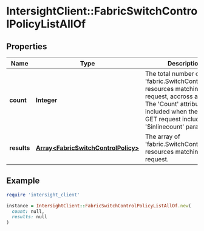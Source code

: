 # IntersightClient::FabricSwitchControlPolicyListAllOf

## Properties

| Name | Type | Description | Notes |
| ---- | ---- | ----------- | ----- |
| **count** | **Integer** | The total number of &#39;fabric.SwitchControlPolicy&#39; resources matching the request, accross all pages. The &#39;Count&#39; attribute is included when the HTTP GET request includes the &#39;$inlinecount&#39; parameter. | [optional] |
| **results** | [**Array&lt;FabricSwitchControlPolicy&gt;**](FabricSwitchControlPolicy.md) | The array of &#39;fabric.SwitchControlPolicy&#39; resources matching the request. | [optional] |

## Example

```ruby
require 'intersight_client'

instance = IntersightClient::FabricSwitchControlPolicyListAllOf.new(
  count: null,
  results: null
)
```

